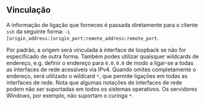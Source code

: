 ## Vinculação

A informação de ligação que forneces é passada diretamente para o cliente `ssh` da seguinte forma: `-L [origin_address:]origin_port:remote_address:remote_port`.

Por padrão, a origem será vinculada à interface de loopback se não for especificado de outra forma. Também podes utilizar quaisquer wildcards de endereço, e.g. definir o endereço para `0.0.0.0` de modo a ligar-se a todas as interfaces de rede acessíveis via IPv4. Quando omites completamente o endereço, será utilizado o wildcard `*`, que permite ligações em todas as interfaces de rede. Nota que algumas notações de interfaces de rede podem não ser suportadas em todos os sistemas operativos. Os servidores Windows, por exemplo, não suportam o curinga `*`.
